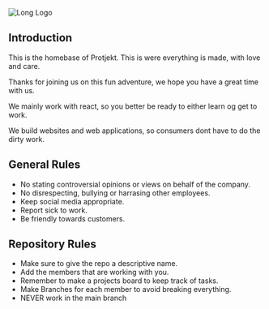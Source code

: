 ![Long Logo](https://www.protjekt.tk/static/media/Protjekt.a4c01349a47118e2bf4b86bc5dfedd5e.svg)

## Introduction

This is the homebase of Protjekt. This is were everything is made, with love and care.

Thanks for joining us on this fun adventure, we hope you have a great time with us.

We mainly work with react, so you better be ready to either learn og get to work.

We build websites and web applications, so consumers dont have to do the dirty work.


## General Rules

* No stating controversial opinions or views on behalf of the company.
* No disrespecting, bullying or harrasing other employees.
* Keep social media appropriate.
* Report sick to work.
* Be friendly towards customers.

## Repository Rules

* Make sure to give the repo a descriptive name.
* Add the members that are working with you.
* Remember to make a projects board to keep track of tasks.
* Make Branches for each member to avoid breaking everything.
* NEVER work in the main branch


<!--

**Here are some ideas to get you started:**

🙋‍♀️ A short introduction - what is your organization all about?
🌈 Contribution guidelines - how can the community get involved?
👩‍💻 Useful resources - where can the community find your docs? Is there anything else the community should know?
🍿 Fun facts - what does your team eat for breakfast?
🧙 Remember, you can do mighty things with the power of [Markdown](https://docs.github.com/github/writing-on-github/getting-started-with-writing-and-formatting-on-github/basic-writing-and-formatting-syntax)
-->
